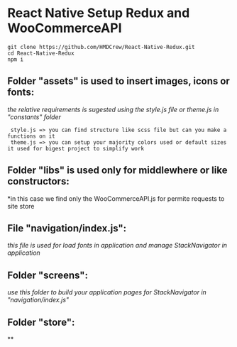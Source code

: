 # React Native Setup Redux and WooCommerceAPI

    git clone https://github.com/HMDCrew/React-Native-Redux.git
    cd React-Native-Redux
    npm i


## Folder "assets" is used to insert images, icons or fonts:

 *the relative requirements is sugested using the style.js file or theme.js in "constants" folder*

     style.js => you can find structure like scss file but can you make a functions on it
     theme.js => you can setup your majority colors used or default sizes it used for bigest project to simplify work


## Folder "libs" is used only for middlewhere or like constructors:
 *in this case we find only the WooCommerceAPI.js for permite requests to site store


## File "navigation/index.js":
 *this file is used for load fonts in application and manage StackNavigator in application*


## Folder "screens":
 *use this folder to build your application pages for StackNavigator in "navigation/index.js"*


## Folder "store":
 **
